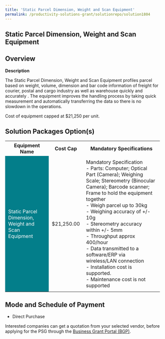 ```yaml
---
title: 'Static Parcel Dimension, Weight and Scan Equipment'
permalink: /productivity-solutions-grant/solutionrepo/solution1804
---
```


## Static Parcel Dimension, Weight and Scan Equipment

## Overview

**Description**

The Static Parcel Dimension, Weight and Scan Equipment profiles parcel based on weight, volume, dimension and bar code information of freight for courier, postal and cargo industry as well as warehouse quickly and accurately . The equipment improves the handling process by taking quick measurement and automatically transferring the data so there is no slowdown in the operations.

Cost of equipment capped at $21,250 per unit. 

## Solution Packages Option(s)

<table>
<tr>
<th><b>Equipment Name</b></th>
<th><b>Cost Cap</b></th>
<th><b>Mandatory Specifications</b></th>
</tr>
<tr>
<td style='padding: 10px; background-color: #037E8A; color: #FFFFFF;'>Static Parcel Dimension, Weight and Scan Equipment</td>
<td style='padding: 10px;'>$21,250.00</td>
<td style='padding: 10px;'>Mandatory Specification<br>- Parts: Computer; Optical Part (Camera); Weighing Scale; Stereometry (Binocular Camera); Barcode scanner; Frame to hold the equipment together<br>- Weigh parcel up to 30kg<br>- Weighing accuracy of +/- 10g<br>- Stereometry accuracy within +/- 5mm<br>- Throughput approx 400/hour<br>- Data transmitted to a software/ERP via wireless/LAN connection<br>- Installation cost is supported.<br>- Maintenance cost is not supported</td>
</tr>
</table>

## Mode and Schedule of Payment

 - Direct Purchase

Interested companies can get a quotation from your selected vendor, before applying for the PSG through the <a href='https://www.businessgrants.gov.sg/' target='_blank' rel='noopener'>Business Grant Portal (BGP)</a>.

<script src="/jquery/resize-tables.js"></script>
